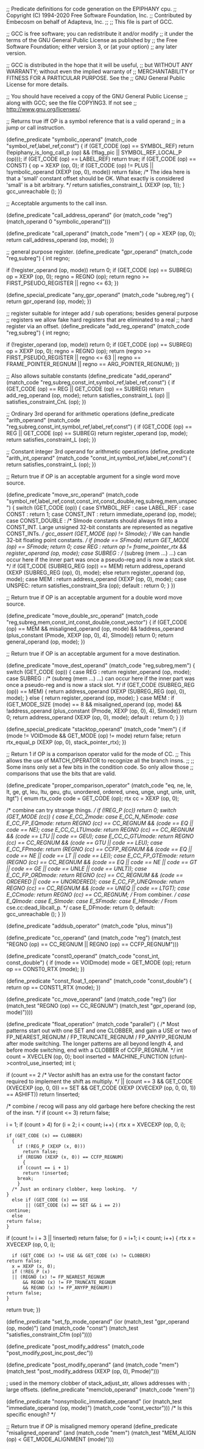 ;; Predicate definitions for code generation on the EPIPHANY cpu.
;; Copyright (C) 1994-2020 Free Software Foundation, Inc.
;; Contributed by Embecosm on behalf of Adapteva, Inc.
;;
;; This file is part of GCC.

;; GCC is free software; you can redistribute it and/or modify
;; it under the terms of the GNU General Public License as published by
;; the Free Software Foundation; either version 3, or (at your option)
;; any later version.

;; GCC is distributed in the hope that it will be useful,
;; but WITHOUT ANY WARRANTY; without even the implied warranty of
;; MERCHANTABILITY or FITNESS FOR A PARTICULAR PURPOSE.  See the
;; GNU General Public License for more details.

;; You should have received a copy of the GNU General Public License
;; along with GCC; see the file COPYING3.  If not see
;; <http://www.gnu.org/licenses/>.

;; Returns true iff OP is a symbol reference that is a valid operand
;; in a jump or call instruction.

(define_predicate "symbolic_operand"
  (match_code "symbol_ref,label_ref,const")
{
  if (GET_CODE (op) == SYMBOL_REF)
    return (!epiphany_is_long_call_p (op)
	    && (!flag_pic || SYMBOL_REF_LOCAL_P (op)));
  if (GET_CODE (op) == LABEL_REF)
    return true;
  if (GET_CODE (op) == CONST)
    {
      op = XEXP (op, 0);
      if (GET_CODE (op) != PLUS || !symbolic_operand (XEXP (op, 0), mode))
	return false;
      /* The idea here is that a 'small' constant offset should be OK.
	 What exactly is considered 'small' is a bit arbitrary.  */
      return satisfies_constraint_L (XEXP (op, 1));
    }
  gcc_unreachable ();
})

;; Acceptable arguments to the call insn.

(define_predicate "call_address_operand"
  (ior (match_code "reg")
       (match_operand 0 "symbolic_operand")))

(define_predicate "call_operand"
  (match_code "mem")
{
  op = XEXP (op, 0);
  return call_address_operand (op, mode);
})

;; general purpose register.
(define_predicate "gpr_operand"
  (match_code "reg,subreg")
{
  int regno;

  if (!register_operand (op, mode))
    return 0;
  if (GET_CODE (op) == SUBREG)
    op = XEXP (op, 0);
  regno = REGNO (op);
  return regno >= FIRST_PSEUDO_REGISTER || regno <= 63;
})

(define_special_predicate "any_gpr_operand"
  (match_code "subreg,reg")
{
  return gpr_operand (op, mode);
})

;; register suitable for integer add / sub operations; besides general purpose
;; registers we allow fake hard registers that are eliminated to a real
;; hard register via an offset.
(define_predicate "add_reg_operand"
  (match_code "reg,subreg")
{
  int regno;

  if (!register_operand (op, mode))
    return 0;
  if (GET_CODE (op) == SUBREG)
    op = XEXP (op, 0);
  regno = REGNO (op);
  return (regno >= FIRST_PSEUDO_REGISTER || regno <= 63
	  || regno == FRAME_POINTER_REGNUM
	  || regno == ARG_POINTER_REGNUM);
})

;; Also allows suitable constants
(define_predicate "add_operand"
  (match_code "reg,subreg,const_int,symbol_ref,label_ref,const")
{
  if (GET_CODE (op) == REG || GET_CODE (op) == SUBREG)
    return add_reg_operand (op, mode);
  return satisfies_constraint_L (op) || satisfies_constraint_CnL (op);
})

;; Ordinary 3rd operand for arithmetic operations
(define_predicate "arith_operand"
  (match_code "reg,subreg,const_int,symbol_ref,label_ref,const")
{
  if (GET_CODE (op) == REG || GET_CODE (op) == SUBREG)
    return register_operand (op, mode);
  return satisfies_constraint_L (op);
})

;; Constant integer 3rd operand for arithmetic operations
(define_predicate "arith_int_operand"
  (match_code "const_int,symbol_ref,label_ref,const")
{
  return satisfies_constraint_L (op);
})

;; Return true if OP is an acceptable argument for a single word move source.

(define_predicate "move_src_operand"
  (match_code
   "symbol_ref,label_ref,const,const_int,const_double,reg,subreg,mem,unspec")
{
  switch (GET_CODE (op))
    {
    case SYMBOL_REF :
    case LABEL_REF :
    case CONST :
      return 1;
    case CONST_INT :
      return immediate_operand (op, mode);
    case CONST_DOUBLE :
      /* SImode constants should always fit into a CONST_INT.  Large
	 unsigned 32-bit constants are represented as negative CONST_INTs.  */
      gcc_assert (GET_MODE (op) != SImode);
      /* We can handle 32-bit floating point constants.  */
      if (mode == SFmode)
	return GET_MODE (op) == SFmode;
      return 0;
    case REG :
      return op != frame_pointer_rtx && register_operand (op, mode);
    case SUBREG :
      /* (subreg (mem ...) ...) can occur here if the inner part was once a
	 pseudo-reg and is now a stack slot.  */
      if (GET_CODE (SUBREG_REG (op)) == MEM)
	return address_operand (XEXP (SUBREG_REG (op), 0), mode);
      else
	return register_operand (op, mode);
    case MEM :
      return address_operand (XEXP (op, 0), mode);
    case UNSPEC:
      return satisfies_constraint_Sra (op);
    default :
      return 0;
    }
})

;; Return true if OP is an acceptable argument for a double word move source.

(define_predicate "move_double_src_operand"
  (match_code "reg,subreg,mem,const_int,const_double,const_vector")
{
  if (GET_CODE (op) == MEM && misaligned_operand (op, mode)
      && !address_operand (plus_constant (Pmode, XEXP (op, 0), 4), SImode))
    return 0;
  return general_operand (op, mode);
})

;; Return true if OP is an acceptable argument for a move destination.

(define_predicate "move_dest_operand"
  (match_code "reg,subreg,mem")
{
  switch (GET_CODE (op))
    {
    case REG :
      return register_operand (op, mode);
    case SUBREG :
      /* (subreg (mem ...) ...) can occur here if the inner part was once a
	 pseudo-reg and is now a stack slot.  */
      if (GET_CODE (SUBREG_REG (op)) == MEM)
	{
	  return address_operand (XEXP (SUBREG_REG (op), 0), mode);
	}
      else
	{
	  return register_operand (op, mode);
	}
    case MEM :
      if (GET_MODE_SIZE (mode) == 8 && misaligned_operand (op, mode)
	  && !address_operand (plus_constant (Pmode, XEXP (op, 0), 4), SImode))
	return 0;
      return address_operand (XEXP (op, 0), mode);
    default :
      return 0;
    }
})

(define_special_predicate "stacktop_operand"
  (match_code "mem")
{
  if (mode != VOIDmode && GET_MODE (op) != mode)
    return false;
  return rtx_equal_p (XEXP (op, 0), stack_pointer_rtx);
})

;; Return 1 if OP is a comparison operator valid for the mode of CC.
;; This allows the use of MATCH_OPERATOR to recognize all the branch insns.
;;
;; Some insns only set a few bits in the condition code.  So only allow those
;; comparisons that use the bits that are valid.

(define_predicate "proper_comparison_operator"
  (match_code "eq, ne, le, lt, ge, gt, leu, ltu, geu, gtu, unordered, ordered, uneq, unge, ungt, unle, unlt, ltgt")
{
  enum rtx_code code = GET_CODE (op);
  rtx cc = XEXP (op, 0);

  /* combine can try strange things.  */
  if (!REG_P (cc))
    return 0;
  switch (GET_MODE (cc))
    {
    case E_CC_Zmode:
    case E_CC_N_NEmode:
    case E_CC_FP_EQmode:
      return REGNO (cc) == CC_REGNUM && (code == EQ || code == NE);
    case E_CC_C_LTUmode:
      return REGNO (cc) == CC_REGNUM && (code == LTU || code == GEU);
    case E_CC_C_GTUmode:
      return REGNO (cc) == CC_REGNUM && (code == GTU || code == LEU);
    case E_CC_FPmode:
      return (REGNO (cc) == CCFP_REGNUM
	      && (code == EQ || code == NE || code == LT || code == LE));
    case E_CC_FP_GTEmode:
      return (REGNO (cc) == CC_REGNUM
	      && (code == EQ || code == NE || code == GT || code == GE
		  || code == UNLE || code == UNLT));
    case E_CC_FP_ORDmode:
      return REGNO (cc) == CC_REGNUM && (code == ORDERED || code == UNORDERED);
    case E_CC_FP_UNEQmode:
      return REGNO (cc) == CC_REGNUM && (code == UNEQ || code == LTGT);
    case E_CCmode:
      return REGNO (cc) == CC_REGNUM;
    /* From combiner.  */
    case E_QImode: case E_SImode: case E_SFmode: case E_HImode:
    /* From cse.cc:dead_libcall_p.  */
    case E_DFmode:
      return 0;
    default:
      gcc_unreachable ();
    }
})

(define_predicate "addsub_operator"
  (match_code "plus, minus"))

(define_predicate "cc_operand"
  (and (match_code "reg")
       (match_test "REGNO (op) == CC_REGNUM || REGNO (op) == CCFP_REGNUM")))

(define_predicate "const0_operand"
  (match_code "const_int, const_double")
{
  if (mode == VOIDmode)
    mode = GET_MODE (op);
  return op == CONST0_RTX (mode);
})

(define_predicate "const_float_1_operand"
  (match_code "const_double")
{
  return op == CONST1_RTX (mode);
})

(define_predicate "cc_move_operand"
  (and (match_code "reg")
       (ior (match_test "REGNO (op) == CC_REGNUM")
	    (match_test "gpr_operand (op, mode)"))))

(define_predicate "float_operation"
  (match_code "parallel")
{
  /* Most patterns start out with one SET and one CLOBBER, and gain a USE
     or two of FP_NEAREST_REGNUM / FP_TRUNCATE_REGNUM / FP_ANYFP_REGNUM
     after mode switching.  The longer patterns are
     all beyond length 4, and before mode switching, end with a
     CLOBBER of CCFP_REGNUM.  */
  int count = XVECLEN (op, 0);
  bool inserted = MACHINE_FUNCTION (cfun)->control_use_inserted;
  int i;

  if (count == 2
      /* Vector ashift has an extra use for the constant factor required to
	 implement the shift as multiply.  */
      || (count == 3 && GET_CODE (XVECEXP (op, 0, 0)) == SET
	  && GET_CODE (XEXP (XVECEXP (op, 0, 0), 1)) == ASHIFT))
    return !inserted;

  /* combine / recog will pass any old garbage here before checking the
     rest of the insn.  */
  if (count <= 3)
    return false;

  i = 1;
  if (count > 4)
    for (i = 2; i < count; i++)
      {
	rtx x = XVECEXP (op, 0, i);

	if (GET_CODE (x) == CLOBBER)
	  {
	    if (!REG_P (XEXP (x, 0)))
	      return false;
	    if (REGNO (XEXP (x, 0)) == CCFP_REGNUM)
	      {
		if (count == i + 1)
		  return !inserted;
		break;
	    }
	  /* Just an ordinary clobber, keep looking.  */
	}
      else if (GET_CODE (x) == USE
	       || (GET_CODE (x) == SET && i == 2))
	continue;
      else
	return false;
    }
  if (count != i + 3 || !inserted)
    return false;
  for (i = i+1; i < count; i++)
    {
      rtx x = XVECEXP (op, 0, i);

      if (GET_CODE (x) != USE && GET_CODE (x) != CLOBBER)
	return false;
      x = XEXP (x, 0);
      if (!REG_P (x)
	  || (REGNO (x) != FP_NEAREST_REGNUM
	      && REGNO (x) != FP_TRUNCATE_REGNUM
	      && REGNO (x) != FP_ANYFP_REGNUM))
	return false;
    }
  return true;
})

(define_predicate "set_fp_mode_operand"
  (ior (match_test "gpr_operand (op, mode)")
       (and (match_code "const")
	    (match_test "satisfies_constraint_Cfm (op)"))))

(define_predicate "post_modify_address"
  (match_code "post_modify,post_inc,post_dec"))

(define_predicate "post_modify_operand"
  (and (match_code "mem")
       (match_test "post_modify_address (XEXP (op, 0), Pmode)")))

; used in the memory clobber of stack_adjust_str, allows addresses with
; large offsets.
(define_predicate "memclob_operand"
  (match_code "mem"))

(define_predicate "nonsymbolic_immediate_operand"
  (ior (match_test "immediate_operand (op, mode)")
       (match_code "const_vector"))) /* Is this specific enough?  */

;; Return true if OP is misaligned memory operand
(define_predicate "misaligned_operand"
  (and (match_code "mem")
       (match_test "MEM_ALIGN (op) < GET_MODE_ALIGNMENT (mode)")))

